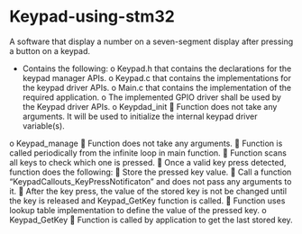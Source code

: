 # Keypad-using-stm32
A software that display a number on a seven-segment display after pressing a button on a keypad.
- Contains the following:
o Keypad.h that contains the declarations for the keypad manager APIs.
o Keypad.c that contains the implementations for the keypad driver APIs.
o Main.c that contains the implementation of the required application.
o The implemented GPIO driver shall be used by the Keypad driver APIs.
o Keypdad_init
 Function does not take any arguments. It will be used to initialize the internal
keypad driver variable(s).

o Keypad_manage
 Function does not take any arguments.
 Function is called periodically from the infinite loop in main function.
 Function scans all keys to check which one is pressed.
 Once a valid key press detected, function does the following:
 Store the pressed key value.
 Call a function “KeypadCallouts_KeyPressNotificaton” and does not pass
any arguments to it.
 After the key press, the value of the stored key is not be changed until the
key is released and Keypad_GetKey function is called.
 Function uses lookup table implementation to define the value of the
pressed key.
o Keypad_GetKey
 Function is called by application to get the last stored key.
